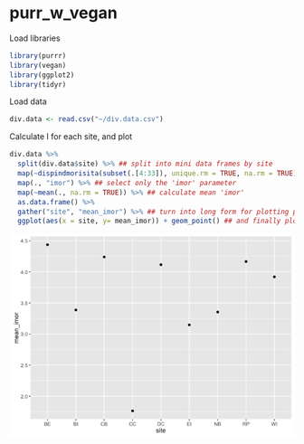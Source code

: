 # purr_w_vegan



Load libraries

```r
library(purrr)
library(vegan)
library(ggplot2)
library(tidyr)
```

Load data

```r
div.data <- read.csv("~/div.data.csv")
```

Calculate I for each site, and plot

```r
div.data %>%
  split(div.data$site) %>% ## split into mini data frames by site
  map(~dispindmorisita(subset(.[4:33]), unique.rm = TRUE, na.rm = TRUE)) %>% ## apply I function
  map(., "imor") %>% ## select only the 'imor' parameter
  map(~mean(., na.rm = TRUE)) %>% ## calculate mean 'imor'
  as.data.frame() %>%
  gather("site", "mean_imor") %>% ## turn into long form for plotting purposes
  ggplot(aes(x = site, y= mean_imor)) + geom_point() ## and finally plot!
```

![](purrr_w_vegan_files/figure-html/unnamed-chunk-3-1.png)<!-- -->
